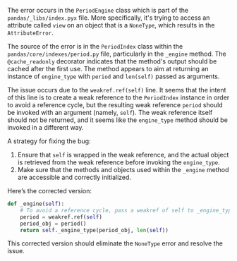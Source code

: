 The error occurs in the `PeriodEngine` class which is part of the `pandas/_libs/index.pyx` file. More specifically, it's trying to access an attribute called `view` on an object that is a `NoneType`, which results in the `AttributeError`. 

The source of the error is in the `PeriodIndex` class within the `pandas/core/indexes/period.py` file, particularly in the `_engine` method. The `@cache_readonly` decorator indicates that the method's output should be cached after the first use. The method appears to aim at returning an instance of `engine_type` with `period` and `len(self)` passed as arguments.

The issue occurs due to the `weakref.ref(self)` line. It seems that the intent of this line is to create a weak reference to the `PeriodIndex` instance in order to avoid a reference cycle, but the resulting weak reference `period` should be invoked with an argument (namely, `self`). The weak reference itself should not be returned, and it seems like the `engine_type` method should be invoked in a different way.

A strategy for fixing the bug:
1. Ensure that `self` is wrapped in the weak reference, and the actual object is retrieved from the weak reference before invoking the `engine_type`.
2. Make sure that the methods and objects used within the `_engine` method are accessible and correctly initialized.

Here’s the corrected version:

```python
def _engine(self):
    # To avoid a reference cycle, pass a weakref of self to _engine_type.
    period = weakref.ref(self)
    period_obj = period()
    return self._engine_type(period_obj, len(self))
```
This corrected version should eliminate the `NoneType` error and resolve the issue.